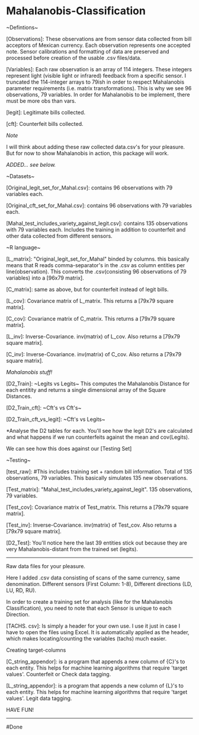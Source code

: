# Mahalanobis-Classification

~Defintions~

[Observations]: These observations are from sensor data collected from bill acceptors of Mexican currency. 
Each observation represents one accepted note. 
Sensor calibrations and formatting of data are preserved and processed before creation of the usable .csv files/data. 

[Variables]: Each raw observation is an array of 114 integers. These integers represent light (visible light or infrared) feedback from a specific sensor. I truncated the 114-integer arrays to 79ish in order to respect Mahalanobis parameter requirements (i.e. matrix transformations). This is why we see 96 observations, 79 variables. In order for Mahalanobis to be implement, there must be more obs than vars. 

[legit]: Legitimate bills collected. 

[cft]: Counterfeit bills collected. 


*Note*

I will think about adding these raw collected data.csv's for your pleasure. 
But for now to show Mahalanobis in action, this package will work. 

*ADDED... see below.*


~Datasets~

[Original_legit_set_for_Mahal.csv]: contains 96 observations with 79 variables each. 

[Original_cft_set_for_Mahal.csv]: contains 96 observations with 79 variables each. 

[Mahal_test_includes_variety_against_legit.csv]: contains 135 observations with 79 variables each. Includes the training in addition to counterfeit and other data collected from different sensors. 


~R language~

[L_matrix]: "Original_legit_set_for_Mahal" binded by columns. this basically means that R reads comma-separator's in the .csv as column entities per line(observation). This converts the .csv(consisting 96 observations of 79 variables) into a [96x79 matrix]. 

[C_matrix]: same as above, but for counterfeit instead of legit bills. 

[L_cov]: Covariance matrix of L_matrix. This returns a [79x79 square matrix].

[C_cov]: Covariance matrix of C_matrix. This returns a [79x79 square matrix].

[L_inv]: Inverse-Covariance. inv(matrix) of L_cov. Also returns a [79x79 square matrix].

[C_inv]: Inverse-Covariance. inv(matrix) of C_cov. Also returns a [79x79 square matrix].


*Mahalanobis stuff!*

[D2_Train]: ~Legits vs Legits~  This computes the Mahalanobis Distance for each entitity and returns a single dimensional array of the Square Distances. 

[D2_Train_cft]: ~Cft's vs Cft's~ 

[D2_Train_cft_vs_legit]: ~Cft's vs Legits~


*Analyse the D2 tables for each. You'll see how the legit D2's are calculated and what happens if we run counterfeits against the mean and cov(Legits). 


We can see how this does against our [Testing Set]

~Testing~

[test_raw]: #This includes training set + random bill information. Total of 135 observations, 79 variables. 
This basically simulates 135 new observations.

[Test_matrix]: "Mahal_test_includes_variety_against_legit". 135 observations, 79 variables. 

[Test_cov]: Covariance matrix of Test_matrix. This returns a [79x79 square matrix].

[Test_inv]: Inverse-Covariance. inv(matrix) of Test_cov. Also returns a [79x79 square matrix].


[D2_Test]: You'll notice here the last 39 entities stick out because they are very Mahalanobis-distant from the trained set (legits).

_______________________________________________________________________________________________

Raw data files for your pleasure.

Here I added .csv data consisting of scans of the same currency, same denomination. Different sensors (First Column: 1-8), Different directions (LD, LU, RD, RU). 

In order to create a training set for analysis (like for the Mahalanobis Classification), you need to note that each Sensor is unique to each Direction. 

[TACHS. csv]: Is simply a header for your own use. I use it just in case I have to open the files using Excel. It is automatically applied as the header, which makes locating/counting the variables (tachs) much easier. 

Creating target-columns

[C_string_appendor]: is a program that appends a new column of {C}'s to each entity. This helps for machine learning algorithms that require 'target values'. Counterfeit or Check data tagging. 

[L_string_appendor]: is a program that appends a new column of {L}'s to each entity. This helps for machine learning algorithms that require 'target values'.  Legit data tagging. 


HAVE FUN!
_______________________________________________________________________________________________

#Done


